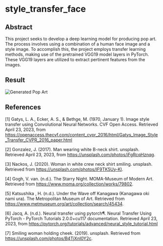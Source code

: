 # style_transfer_face

## Abstract
This project seeks to develop a deep learning model for producing pop art. The process involves using a combination of a human face image and a style image. To accomplish this, the project employs transfer learning methods, making use of the pretrained VGG19 model layers in PyTorch. These VGG19 layers are utilized to extract pertinent features from the images.


## Result
![Generated Pop Art](result.jpg)


## References
[1] Gatys, L. A., Ecker, A. S., & Bethge, M. (1970, January 1). Image style transfer using Convolutional Neural Networks. CVF Open Access. Retrieved April 23, 2023, from https://openaccess.thecvf.com/content_cvpr_2016/html/Gatys_Image_Style_Transfer_CVPR_2016_paper.html

[2] Gonzalez, J. (2017). Man wearing white B-neck shirt. unsplash. Retrieved April 23, 2023, from https://unsplash.com/photos/iFgRcqHznqg.

[3] Nackos, J. (2020). Woman in white crew neck shirt smiling. unsplash. Retrieved from https://unsplash.com/photos/IF9TK5Uy-KI.

[4] Gogh, V. van. (n.d.). The Starry Night. MOMA-Museum of Modern Art. Retrieved from https://www.moma.org/collection/works/79802.

[5] Katsushika , H. (n.d.). Under the Wave off Kanagawa (Kanagawa oki nami ura). The Metropolitan Museum of Art. Retrieved from https://www.metmuseum.org/art/collection/search/45434.

[6] Jacq, A. (n.d.). Neural transfer using pytorch¶. Neural Transfer Using PyTorch - PyTorch Tutorials 2.0.0+cu117 documentation. Retrieved April 23, 2023, from https://pytorch.org/tutorials/advanced/neural_style_tutorial.html

[7] Smiling woman holding cheek. (2019). unsplash. Retrieved from https://unsplash.com/photos/B4TjXnI0Y2c.
